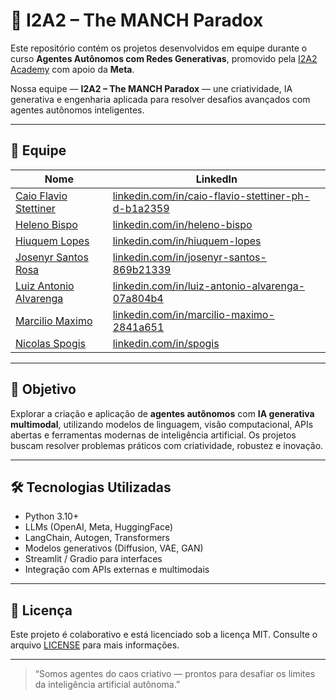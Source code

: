 # 🤖 I2A2 – The MANCH Paradox

Este repositório contém os projetos desenvolvidos em equipe durante o curso **Agentes Autônomos com Redes Generativas**, promovido pela [I2A2 Academy](https://i2a2.academy) com apoio da **Meta**.

Nossa equipe — **I2A2 – The MANCH Paradox** — une criatividade, IA generativa e engenharia aplicada para resolver desafios avançados com agentes autônomos inteligentes.

---

## 👥 Equipe

| Nome | LinkedIn |
|------|----------|
| [Caio Flavio Stettiner](https://www.linkedin.com/in/caio-flavio-stettiner-ph-d-b1a2359/) | [linkedin.com/in/caio-flavio-stettiner-ph-d-b1a2359](https://www.linkedin.com/in/caio-flavio-stettiner-ph-d-b1a2359/) |
| [Heleno Bispo](https://www.linkedin.com/in/heleno-bispo/) | [linkedin.com/in/heleno-bispo](https://www.linkedin.com/in/heleno-bispo/) |
| [Hiuquem Lopes](https://www.linkedin.com/in/hiuquem-lopes/) | [linkedin.com/in/hiuquem-lopes](https://www.linkedin.com/in/hiuquem-lopes/) |
| [Josenyr Santos Rosa](https://www.linkedin.com/in/josenyr-santos-869b21339/) | [linkedin.com/in/josenyr-santos-869b21339](https://www.linkedin.com/in/josenyr-santos-869b21339/) |
| [Luiz Antonio Alvarenga](https://www.linkedin.com/in/luiz-antonio-alvarenga-07a804b4/) | [linkedin.com/in/luiz-antonio-alvarenga-07a804b4](https://www.linkedin.com/in/luiz-antonio-alvarenga-07a804b4/) |
| [Marcilio Maximo](https://www.linkedin.com/in/marcilio-maximo-2841a651/) | [linkedin.com/in/marcilio-maximo-2841a651](https://www.linkedin.com/in/marcilio-maximo-2841a651/) |
| [Nicolas Spogis](https://www.linkedin.com/in/spogis/) | [linkedin.com/in/spogis](https://www.linkedin.com/in/spogis/) |

---

## 🧠 Objetivo

Explorar a criação e aplicação de **agentes autônomos** com **IA generativa multimodal**, utilizando modelos de linguagem, visão computacional, APIs abertas e ferramentas modernas de inteligência artificial. Os projetos buscam resolver problemas práticos com criatividade, robustez e inovação.

---

## 🛠️ Tecnologias Utilizadas

- Python 3.10+
- LLMs (OpenAI, Meta, HuggingFace)
- LangChain, Autogen, Transformers
- Modelos generativos (Diffusion, VAE, GAN)
- Streamlit / Gradio para interfaces
- Integração com APIs externas e multimodais

---

## 📄 Licença

Este projeto é colaborativo e está licenciado sob a licença MIT. Consulte o arquivo [LICENSE](./LICENSE) para mais informações.

---

> “Somos agentes do caos criativo — prontos para desafiar os limites da inteligência artificial autônoma.”

